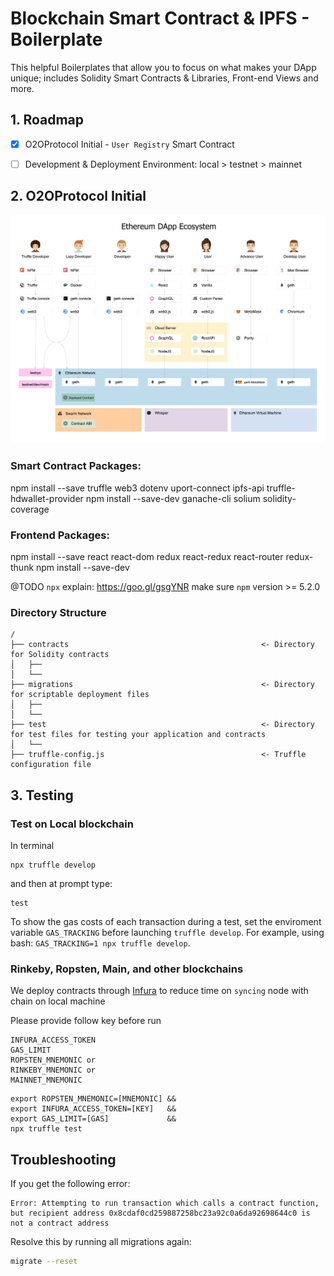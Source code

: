 # Blockchain Smart Contract & IPFS - Boilerplate
This helpful Boilerplates that allow you to focus on what makes your DApp unique; includes Solidity Smart Contracts &amp; Libraries, Front-end Views and more.


## 1. Roadmap
- [x] O2OProtocol Initial - `User Registry` Smart Contract
- [ ] Development & Deployment Environment: local > testnet > mainnet


## 2. O2OProtocol Initial

![Ethereum DApp Ecosystem](public/images/ethereum.jpg)

### Smart Contract Packages:
npm install --save truffle web3 dotenv uport-connect ipfs-api truffle-hdwallet-provider
npm install --save-dev ganache-cli solium solidity-coverage

### Frontend Packages:
npm install --save react react-dom redux react-redux react-router redux-thunk
npm install --save-dev

@TODO
`npx` explain: https://goo.gl/gsgYNR
make sure `npm` version >= 5.2.0


### Directory Structure

```
/
├── contracts                                           <- Directory for Solidity contracts 
│   ├── 
│   └── 
├── migrations                                          <- Directory for scriptable deployment files 
│   ├── 
│   └── 
├── test                                                <- Directory for test files for testing your application and contracts
│   └── 
├── truffle-config.js                                   <- Truffle configuration file
```

## 3. Testing

### Test on Local blockchain

In terminal
```
npx truffle develop
```
and then at prompt type:
```
test
```

To show the gas costs of each transaction during a test, set the enviroment variable `GAS_TRACKING` before launching `truffle develop`. For example, using bash: `GAS_TRACKING=1 npx truffle develop`.

### Rinkeby, Ropsten, Main, and other blockchains
We deploy contracts through [Infura](https://infura.io/) to reduce time on `syncing` node with chain on local machine

Please provide follow key before run
```
INFURA_ACCESS_TOKEN
GAS_LIMIT
ROPSTEN_MNEMONIC or
RINKEBY_MNEMONIC or
MAINNET_MNEMONIC 
```

```
export ROPSTEN_MNEMONIC=[MNEMONIC] &&
export INFURA_ACCESS_TOKEN=[KEY]   &&
export GAS_LIMIT=[GAS]             &&
npx truffle test
```

## Troubleshooting

If you get the following error:

```
Error: Attempting to run transaction which calls a contract function, but recipient address 0x8cdaf0cd259887258bc23a92c0a6da92698644c0 is not a contract address
```

Resolve this by running all migrations again:

```sh
migrate --reset
```